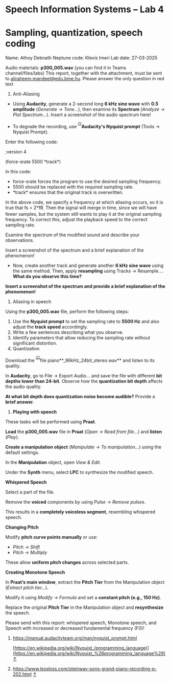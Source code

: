 # Speech Information Systems – Lab 4

# Sampling, quantization, speech coding

Name: Athoy Debnath
Neptune code: Klevis Imeri
Lab date: 27-03-2025

Audio materials: **p300_005.wav** (you can find it in Teams channel/files/labs)
This report, together with the attachment, must be sent to [aliraheem.mandeel@edu.bme.hu](mailto:%20aliraheem.mandeel@edu.bme.hu).
Please answer the only question in red text

1. Anti-Aliasing
- Using **Audacity**, generate a 2-second long **6 kHz sine wave** with **0.5 amplitude** (_Generate -> Tone…_), then examine its **Spectrum** (_Analyze -> Plot_ _Spectrum…_).
Insert a screenshot of the audio spectrum here!

- To degrade the recording, use <sup><sup>[\[1\]](#footnote-1)</sup></sup>**Audacity's Nyquist prompt** (Tools -> Nyquist Prompt).

Enter the following code:

;version 4

(force-srate 5500 \*track\*)

In this code:

- force-srate forces the program to use the desired sampling frequency.
- 5500 should be replaced with the required sampling rate.
- \*track\* ensures that the original track is overwritten.

In the above code, we specify a frequency at which aliasing occurs, so it is true that fs < 2\*fB<sub>.</sub> Then the signal will merge in time, since we will have fewer samples, but the system still wants to play it at the original sampling frequency. To correct this, adjust the playback speed to the correct sampling rate.


Examine the spectrum of the modified sound and describe your observations.

Insert a screenshot of the spectrum and a brief explanation of the phenomenon!

- Now, create another track and generate another **6 kHz sine wave** using the same method. Then, apply **resampling** using Tracks -> Resample…. **What do you observe this time?**

**Insert a screenshot of the spectrum and provide a brief explanation of the phenomenon!**

1. Aliasing in speech

Using the **p300_005.wav** file, perform the following steps:

1. Use the **Nyquist prompt** to set the sampling rate to **5500 Hz** and also adjust the **track speed** accordingly.
2. Write a few sentences describing what you observe.
3. Identify parameters that allow reducing the sampling rate without significant distortion.
4. Quantization

Download the <sup><sup>[\[2\]](#footnote-2)</sup></sup>file piano**\_96kHz_24bit_stereo.wav** and listen to its quality.

In **Audacity**, go to File -> Export Audio… and save the file with different **bit depths lower than 24-bit**. Observe how the **quantization bit depth** affects the audio quality.

**At what bit depth does quantization noise become audible?** Provide a **brief answer**.

1. **Playing with speech**

These tasks will be performed using **Praat**.

**Load** the **p300_005.wav** file in **Praat** (_Open -> Read from file…_) and **listen** (_Play_).

**Create a manipulation object** (_Manipulate -> To manipulation…_) using the default settings.

In the **Manipulation** object, open _View & Edit_.

Under the **Synth** menu, select **LPC** to synthesize the modified speech.

**Whispered Speech**

Select a part of the file.

Remove the **voiced** components by using _Pulse -> Remove pulses_.

This results in a **completely voiceless segment**, resembling whispered speech.

**Changing Pitch**

Modify **pitch curve points manually** or use:

- _Pitch -> Shift_
- _Pitch -> Multiply_

These allow **uniform pitch changes** across selected parts.

**Creating Monotone Speech**

In **Praat’s main window**, extract the **Pitch Tier** from the Manipulation object (_Extract pitch tier…_).

Modify it using _Modify -> Formula_ and set a **constant pitch (e.g., 150 Hz)**.

Replace the original **Pitch Tier** in the Manipulation object and **resynthesize** the speech.

Please send with this report: whispered speech, Monotone speech, and Speech with increased or decreased fundamental frequency (F0)!

1. <https://manual.audacityteam.org/man/nyquist_prompt.html>

    [https://en.wikipedia.org/wiki/Nyquist_(programming_language)](https://en.wikipedia.org/wiki/Nyquist_%28programming_language%29) [↑](#footnote-ref-1)

2. <https://www.lessloss.com/steinway-sons-grand-piano-recording-p-202.html> [↑](#footnote-ref-2)
